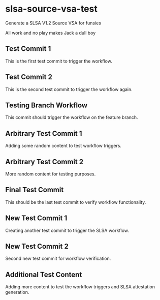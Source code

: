 # slsa-source-vsa-test
Generate a SLSA V1.2 Source VSA for funsies

All work and no play makes Jack a dull boy

## Test Commit 1
This is the first test commit to trigger the workflow.

## Test Commit 2
This is the second test commit to trigger the workflow again.

## Testing Branch Workflow
This commit should trigger the workflow on the feature branch.

## Arbitrary Test Commit 1
Adding some random content to test workflow triggers.

## Arbitrary Test Commit 2
More random content for testing purposes.

## Final Test Commit
This should be the last test commit to verify workflow functionality.

## New Test Commit 1
Creating another test commit to trigger the SLSA workflow.

## New Test Commit 2
Second new test commit for workflow verification.

## Additional Test Content
Adding more content to test the workflow triggers and SLSA attestation generation.